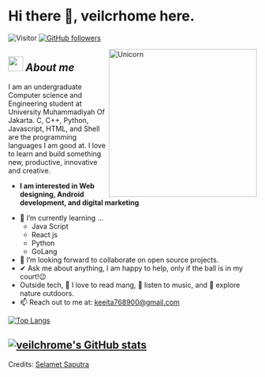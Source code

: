 # Hi there 👋, veilcrhome here. 
![Visitor](https://visitor-badge.laobi.icu/badge?page_id=veilchrome-hash.repoName) [![GitHub followers](https://img.shields.io/github/followers/veilchrome-hash.svg?style=social&label=Follow)](https://github.com/veilchrome-hash?tab=followers)<br/>

<img align="right" width=300px alt="Unicorn" src="https://c.tenor.com/GN73MKBawZYAAAAi/busy-cute.gif" />

## <img src="https://media.giphy.com/media/ObNTw8Uzwy6KQ/giphy.gif" width="30px">&nbsp;***About me***

I am an undergraduate Computer science and Engineering student at University Muhammadiyah Of Jakarta. C, C++, Python, Javascript, HTML, and Shell are the programming languages I am good at. I love to learn and build something new, productive, innovative and creative.
* **I am interested in Web designing, Android development, and digital marketing**
- 🌱 I’m currently learning ...
  - Java Script
  - React js
  - Python
  - GoLang
- 👯 I’m looking forward to collaborate on open source projects.
- ✔ Ask me about anything, I am happy to help, only if the ball is in my court!😉<br>
- Outside tech, 📖 I love to read mang, 🎵 listen to music, and 🌴 explore nature outdoors.
- 📫 Reach out to me at: <a href="keeita768900@gmail.com">keeita768900@gmail.com</a>

[![Top Langs](https://github-readme-stats.vercel.app/api/top-langs/?username=veilchrome)](https://github.com/veilchrome/github-readme-stats)

[![veilchrome's GitHub stats](https://github-readme-stats.vercel.app/api?username=veilchrome)](https://github.com/veilchrome/github-readme-stats)
---------------------------------------------------------------------------------------------------------------------
Credits: <a href="https://github.com/veilchrome-hash">Selamet Saputra</a>
